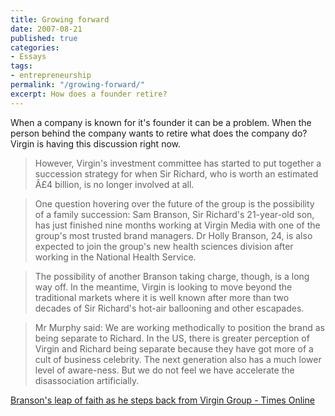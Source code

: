```yaml
---
title: Growing forward
date: 2007-08-21
published: true
categories:
- Essays
tags:
- entrepreneurship
permalink: "/growing-forward/"
excerpt: How does a founder retire?
---
```

When a company is known for it's founder it can be a problem.  When the person behind the company wants to retire what does the company do?  Virgin is having this discussion right now.

>However, Virgin's investment committee has started to put together a succession strategy for when Sir Richard, who is worth an estimated Â£4 billion, is no longer involved at all.

>One question hovering over the future of the group is the possibility of a family succession: Sam Branson, Sir Richard's 21-year-old son, has just finished nine months working at Virgin Media with one of the group's most trusted brand managers. Dr Holly Branson, 24, is also expected to join the group's new health sciences division after working in the National Health Service.

>The possibility of another Branson taking charge, though, is a long way off. In the meantime, Virgin is looking to move beyond the traditional markets where it is well known after more than two decades of Sir Richard's hot-air ballooning and other escapades.

>Mr Murphy said: We are working methodically to position the brand as being separate to Richard. In the US, there is greater perception of Virgin and Richard being separate because they have got more of a cult of business celebrity. The next generation also has a much lower level of aware-ness. But we do not feel we have accelerate the disassociation artificially.

[Branson's leap of faith as he steps back from Virgin Group - Times Online](https://www.thetimes.com/article/bransons-leap-of-faith-as-he-steps-back-from-virgin-group-w28gzcgbrbf)